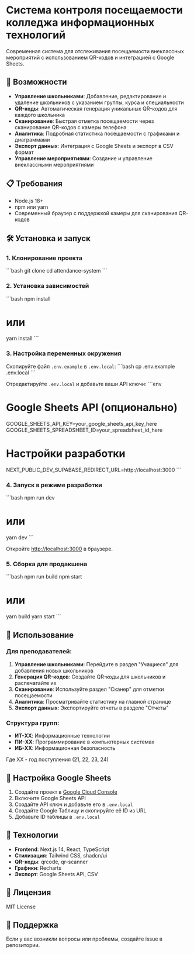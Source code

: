 # Система контроля посещаемости колледжа информационных технологий

Современная система для отслеживания посещаемости внеклассных мероприятий с использованием QR-кодов и интеграцией с Google Sheets.

## 🚀 Возможности

- **Управление школьниками**: Добавление, редактирование и удаление школьников с указанием группы, курса и специальности
- **QR-коды**: Автоматическая генерация уникальных QR-кодов для каждого школьника
- **Сканирование**: Быстрая отметка посещаемости через сканирование QR-кодов с камеры телефона
- **Аналитика**: Подробная статистика посещаемости с графиками и диаграммами
- **Экспорт данных**: Интеграция с Google Sheets и экспорт в CSV формат
- **Управление мероприятиями**: Создание и управление внеклассными мероприятиями

## 📋 Требования

- Node.js 18+ 
- npm или yarn
- Современный браузер с поддержкой камеры для сканирования QR-кодов

## 🛠 Установка и запуск

### 1. Клонирование проекта
\`\`\`bash
git clone <repository-url>
cd attendance-system
\`\`\`

### 2. Установка зависимостей
\`\`\`bash
npm install
# или
yarn install
\`\`\`

### 3. Настройка переменных окружения
Скопируйте файл `.env.example` в `.env.local`:
\`\`\`bash
cp .env.example .env.local
\`\`\`

Отредактируйте `.env.local` и добавьте ваши API ключи:
\`\`\`env
# Google Sheets API (опционально)
GOOGLE_SHEETS_API_KEY=your_google_sheets_api_key_here
GOOGLE_SHEETS_SPREADSHEET_ID=your_spreadsheet_id_here

# Настройки разработки
NEXT_PUBLIC_DEV_SUPABASE_REDIRECT_URL=http://localhost:3000
\`\`\`

### 4. Запуск в режиме разработки
\`\`\`bash
npm run dev
# или
yarn dev
\`\`\`

Откройте [http://localhost:3000](http://localhost:3000) в браузере.

### 5. Сборка для продакшена
\`\`\`bash
npm run build
npm start
# или
yarn build
yarn start
\`\`\`

## 📱 Использование

### Для преподавателей:

1. **Управление школьниками**: Перейдите в раздел "Учащиеся" для добавления новых школьников
2. **Генерация QR-кодов**: Создайте QR-коды для школьников и распечатайте их
3. **Сканирование**: Используйте раздел "Сканер" для отметки посещаемости
4. **Аналитика**: Просматривайте статистику на главной странице
5. **Экспорт данных**: Экспортируйте отчеты в разделе "Отчеты"

### Структура групп:
- **ИТ-XX**: Информационные технологии
- **ПИ-XX**: Программирование в компьютерных системах  
- **ИБ-XX**: Информационная безопасность

Где XX - год поступления (21, 22, 23, 24)

## 🔧 Настройка Google Sheets

1. Создайте проект в [Google Cloud Console](https://console.cloud.google.com/)
2. Включите Google Sheets API
3. Создайте API ключ и добавьте его в `.env.local`
4. Создайте Google Таблицу и скопируйте её ID из URL
5. Добавьте ID таблицы в `.env.local`

## 🎨 Технологии

- **Frontend**: Next.js 14, React, TypeScript
- **Стилизация**: Tailwind CSS, shadcn/ui
- **QR-коды**: qrcode, qr-scanner
- **Графики**: Recharts
- **Экспорт**: Google Sheets API, CSV

## 📄 Лицензия

MIT License

## 🤝 Поддержка

Если у вас возникли вопросы или проблемы, создайте issue в репозитории.
